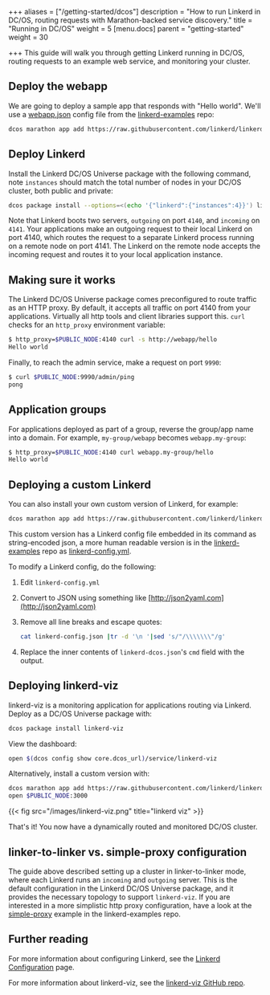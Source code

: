 +++
aliases = ["/getting-started/dcos"]
description = "How to run Linkerd in DC/OS, routing requests with Marathon-backed service discovery."
title = "Running in DC/OS"
weight = 5
[menu.docs]
parent = "getting-started"
weight = 30

+++
This guide will walk you through getting Linkerd running in DC/OS, routing
requests to an example web service, and monitoring your cluster.

## Deploy the webapp

We are going to deploy a sample app that responds with "Hello world". We'll use
a
[webapp.json](https://raw.githubusercontent.com/linkerd/linkerd-examples/master/dcos/webapp.json)
config file from the [linkerd-examples](https://github.com/linkerd/linkerd-examples)
repo:

```bash
dcos marathon app add https://raw.githubusercontent.com/linkerd/linkerd-examples/master/dcos/webapp.json
```

## Deploy Linkerd

Install the Linkerd DC/OS Universe package with the following command, note
`instances` should match the total number of nodes in your DC/OS cluster, both
public and private:

```bash
dcos package install --options=<(echo '{"linkerd":{"instances":4}}') linkerd
```

Note that Linkerd boots two servers, `outgoing` on port `4140`, and `incoming`
on `4141`. Your applications make an outgoing request to their local Linkerd on
port 4140, which routes the request to a separate Linkerd process running on a
remote node on port 4141. The Linkerd on the remote node accepts the incoming
request and routes it to your local application instance.

## Making sure it works

The Linkerd DC/OS Universe package comes preconfigured to route traffic as an
HTTP proxy. By default, it accepts all traffic on port 4140 from your
applications. Virtually all http tools and client libraries support this. `curl`
checks for an `http_proxy` environment variable:

```bash
$ http_proxy=$PUBLIC_NODE:4140 curl -s http://webapp/hello
Hello world
```

Finally, to reach the admin service, make a request on port `9990`:

```bash
$ curl $PUBLIC_NODE:9990/admin/ping
pong
```

## Application groups

For applications deployed as part of a group, reverse the group/app name into a
domain. For example, `my-group/webapp` becomes `webapp.my-group`:

```bash
$ http_proxy=$PUBLIC_NODE:4140 curl webapp.my-group/hello
Hello world
```

## Deploying a custom Linkerd

You can also install your own custom version of Linkerd, for example:

```bash
dcos marathon app add https://raw.githubusercontent.com/linkerd/linkerd-examples/master/dcos/linker-to-linker/linkerd-dcos.json
```

This custom version has a Linkerd config file embedded in its command as
string-encoded json, a more human readable version is in the
[linkerd-examples](https://github.com/linkerd/linkerd-examples)
repo as
[linkerd-config.yml](https://raw.githubusercontent.com/linkerd/linkerd-examples/master/dcos/linker-to-linker/linkerd-config.yml).

To modify a Linkerd config, do the following:

1. Edit `linkerd-config.yml`
1. Convert to JSON using something like [http://json2yaml.com](http://json2yaml.com)
1. Remove all line breaks and escape quotes:

    ```bash
    cat linkerd-config.json |tr -d '\n '|sed 's/"/\\\\\\\"/g'
    ```

1. Replace the inner contents of `linkerd-dcos.json`'s `cmd` field with the
output.

## Deploying linkerd-viz

linkerd-viz is a monitoring application for applications routing via Linkerd.
Deploy as a DC/OS Universe package with:

```bash
dcos package install linkerd-viz
```

View the dashboard:

```bash
open $(dcos config show core.dcos_url)/service/linkerd-viz
```

Alternatively, install a custom version with:

```bash
dcos marathon app add https://raw.githubusercontent.com/linkerd/linkerd-viz/master/dcos/linkerd-viz.json
open $PUBLIC_NODE:3000
```

{{< fig src="/images/linkerd-viz.png" title="linkerd viz" >}}

That's it! You now have a dynamically routed and monitored DC/OS cluster.

## linker-to-linker vs. simple-proxy configuration

The guide above described setting up a cluster in linker-to-linker mode, where
each Linkerd runs an `incoming` and `outgoing` server. This is the default
configuration in the Linkerd DC/OS Universe package, and it provides the
necessary topology to support `linkerd-viz`. If you are interested in a more
simplistic http proxy configuration, have a look at the
[simple-proxy](https://github.com/linkerd/linkerd-examples/tree/master/dcos/simple-proxy)
example in the linkerd-examples repo.

## Further reading

For more information about configuring Linkerd, see the
[Linkerd Configuration](https://api.linkerd.io/latest/linkerd) page.

For more information about linkerd-viz, see the
[linkerd-viz GitHub repo](https://github.com/linkerd/linkerd-viz).
